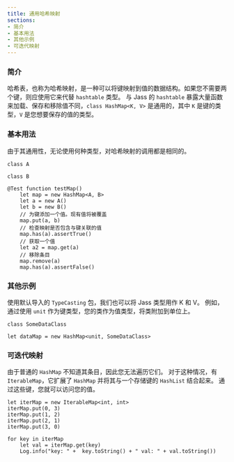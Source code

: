 ```yaml
---
title: 通用哈希映射
sections:
- 简介
- 基本用法
- 其他示例
- 可迭代映射
---
```


### 简介

哈希表，也称为哈希映射，是一种可以将键映射到值的数据结构。如果您不需要两个键，则应使用它来代替 `hashtable` 类型。
与 Jass 的 `hashtable` 暴露大量函数来加载、保存和移除值不同，`class HashMap<K, V>` 是通用的，其中 `K` 是键的类型，`V` 是您想要保存的值的类型。

### 基本用法

由于其通用性，无论使用何种类型，对哈希映射的调用都是相同的。

```wurst
class A

class B

@Test function testMap()
	let map = new HashMap<A, B>
	let a = new A()
	let b = new B()
	// 为键添加一个值。现有值将被覆盖
	map.put(a, b)
	// 检查映射是否包含与键关联的值
	map.has(a).assertTrue()
	// 获取一个值
	let a2 = map.get(a)
	// 移除条目
	map.remove(a)
	map.has(a).assertFalse()
```

### 其他示例

使用默认导入的 `TypeCasting` 包，我们也可以将 Jass 类型用作 K 和 V。
例如，通过使用 `unit` 作为键类型，您的类作为值类型，将类附加到单位上。

```wurst
class SomeDataClass

let dataMap = new HashMap<unit, SomeDataClass>
```

### 可迭代映射

由于普通的 `HashMap` 不知道其条目，因此您无法遍历它们。
对于这种情况，有 `IterableMap`，它扩展了 `HashMap` 并将其与一个存储键的 `HashList` 结合起来。
通过这些键，您就可以访问您的值。

```wurst
let iterMap = new IterableMap<int, int>
iterMap.put(0, 3)
iterMap.put(1, 2)
iterMap.put(2, 1)
iterMap.put(3, 0)

for key in iterMap
	let val = iterMap.get(key)
	Log.info("key: " +  key.toString() + " val: " + val.toString())
```
